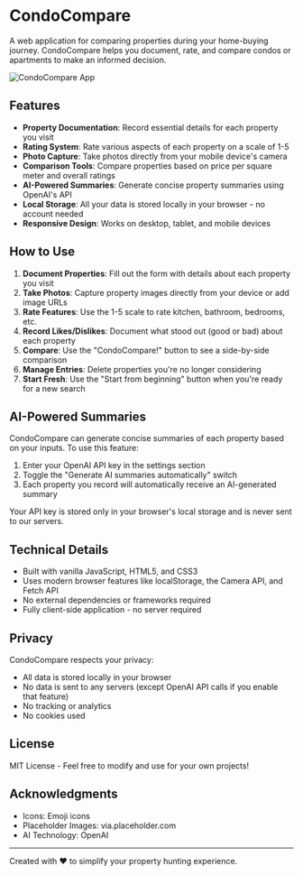 # CondoCompare

A web application for comparing properties during your home-buying journey. CondoCompare helps you document, rate, and compare condos or apartments to make an informed decision.

![CondoCompare App](https://via.placeholder.com/800x400?text=CondoCompare+App)

## Features

- **Property Documentation**: Record essential details for each property you visit
- **Rating System**: Rate various aspects of each property on a scale of 1-5
- **Photo Capture**: Take photos directly from your mobile device's camera
- **Comparison Tools**: Compare properties based on price per square meter and overall ratings
- **AI-Powered Summaries**: Generate concise property summaries using OpenAI's API
- **Local Storage**: All your data is stored locally in your browser - no account needed
- **Responsive Design**: Works on desktop, tablet, and mobile devices

## How to Use

1. **Document Properties**: Fill out the form with details about each property you visit
2. **Take Photos**: Capture property images directly from your device or add image URLs
3. **Rate Features**: Use the 1-5 scale to rate kitchen, bathroom, bedrooms, etc.
4. **Record Likes/Dislikes**: Document what stood out (good or bad) about each property
5. **Compare**: Use the "CondoCompare!" button to see a side-by-side comparison
6. **Manage Entries**: Delete properties you're no longer considering
7. **Start Fresh**: Use the "Start from beginning" button when you're ready for a new search

## AI-Powered Summaries

CondoCompare can generate concise summaries of each property based on your inputs. To use this feature:

1. Enter your OpenAI API key in the settings section
2. Toggle the "Generate AI summaries automatically" switch
3. Each property you record will automatically receive an AI-generated summary

Your API key is stored only in your browser's local storage and is never sent to our servers.

## Technical Details

- Built with vanilla JavaScript, HTML5, and CSS3
- Uses modern browser features like localStorage, the Camera API, and Fetch API
- No external dependencies or frameworks required
- Fully client-side application - no server required

## Privacy

CondoCompare respects your privacy:

- All data is stored locally in your browser
- No data is sent to any servers (except OpenAI API calls if you enable that feature)
- No tracking or analytics
- No cookies used

## License

MIT License - Feel free to modify and use for your own projects!

## Acknowledgments

- Icons: Emoji icons
- Placeholder Images: via.placeholder.com
- AI Technology: OpenAI

---

Created with ❤️ to simplify your property hunting experience. 